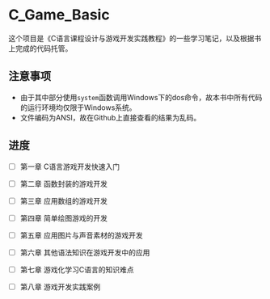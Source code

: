# C_Game_Basic
这个项目是《C语言课程设计与游戏开发实践教程》的一些学习笔记，以及根据书上完成的代码托管。

## 注意事项

+ 由于其中部分使用`system`函数调用Windows下的dos命令，故本书中所有代码的运行环境均仅限于Windows系统。
+ 文件编码为ANSI，故在Github上直接查看的结果为乱码。

## 进度

+ [ ] 第一章 C语言游戏开发快速入门
+ [ ] 第二章 函数封装的游戏开发
+ [ ] 第三章 应用数组的游戏开发
+ [ ] 第四章 简单绘图游戏的开发
+ [ ] 第五章 应用图片与声音素材的游戏开发
+ [ ] 第六章 其他语法知识在游戏开发中的应用
+ [ ] 第七章 游戏化学习C语言的知识难点
+ [ ] 第八章 游戏开发实践案例

